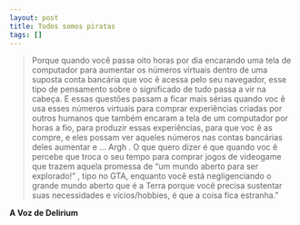 ```yaml
---
layout: post
title: Todos somos piratas
tags: []
---
```


> Porque quando você passa oito horas por dia encarando uma tela de computador para aumentar os números virtuais dentro de uma suposta conta bancária que voc ê acessa pelo seu navegador, esse tipo de pensamento sobre o significado de tudo passa a vir na cabeça. E essas questões passam a ficar mais sérias quando voc ê usa esses números virtuais para comprar experiências criadas por outros humanos que também encaram a tela de um computador por horas a fio, para produzir essas experiências, para que voc ê as compre, e eles possam ver aqueles números nas contas bancárias deles aumentar e … Argh . O que quero dizer é que quando voc ê percebe que troca o seu tempo para comprar jogos de videogame que trazem aquela promessa de “um mundo aberto para ser explorado!” , tipo no GTA, enquanto você está negligenciando o grande mundo aberto que é a Terra porque você precisa sustentar suas necessidades e vícios/hobbies, é que a coisa fica estranha."

**A Voz de Delirium**
